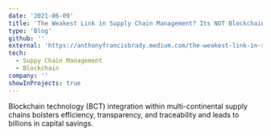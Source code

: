 ```yaml
---
date: '2021-06-09'
title: 'The Weakest Link in Supply Chain Management? Its NOT Blockchain'
type: 'Blog'
github: ''
external: 'https://anthonyfrancisbrady.medium.com/the-weakest-link-in-supply-chain-management-its-not-blockchain-b36a5ddc1e8e'
tech:
  - Suppy Chain Management
  - Blockchain
company: ''
showInProjects: true
---
```


Blockchain technology (BCT) integration within multi-continental supply chains bolsters efficiency, transparency, and traceability and leads to billions in capital savings.
